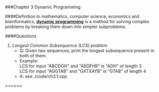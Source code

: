 ###Chapter 3 Dynamic Programming

####Definition
In mathematics, computer science, economics and bioinformatics, [**dynamic programming**](http://en.wikipedia.org/wiki/Dynamic_programming) is a method for solving complex problems by breaking them down into simpler subproblems.


####Questions


1. *Longest Common Subsequence (LCS) problem*
   - Q: Given two sequences, print the longest subsequence present in both of them.
   - Example:   
         LCS for input "ABCDGH" and "AEDFHR" is "ADH" of length 3   
         LCS for input "AGGTAB" and  "GXTXAYB" is "GTAB" of length 4  
   - A: see ./code/ch3.1.cpp

======
